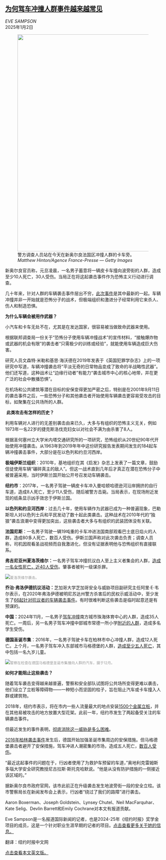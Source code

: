 <!--1735785421000-->
[为何驾车冲撞人群事件越来越常见](https://cn.nytimes.com/world/20250102/vehicle-ramming-attacks/)
------

<address>EVE SAMPSON</address><time pudate="2025-01-02 10:18:53" datetime="2025-01-02 10:18:53">2025年1月2日</time><figure><img src="https://images.weserv.nl/?url=static01.nyt.com/images/2025/01/01/multimedia/01vehicles-weapons-explainer-mpvg/01vehicles-weapons-explainer-mpvg-master1050.jpg" width="1050" height="700"><figcaption>警方调查人员站在今天在新奥尔良法国区冲撞人群的卡车旁。 <cite>Matthew Hinton/Agence France-Presse — Getty Images</cite></figcaption></figure><section><p>新奥尔良官员称，元旦凌晨，一名男子蓄意将一辆皮卡车撞向波旁街的人群，造成至少10人死亡，30人受伤。当局正在将这起袭击事件作为恐怖主义行动进行调查。</p><p>几十年来，针对人群的车辆袭击事件层出不穷，<a href="https://www.nytimes.com/live/2025/01/01/us/new-orleans-vehicle-crash#new-orleans-vehicle-crash">此次事件</a>是其中最新的一起。车辆冲撞并非一开始就是恐怖分子的战术，但极端组织和激进分子经常利用它来杀人、伤人和制造恐惧。</p><p><b>为什么车辆会被用作武器？</b></p><p>小汽车和卡车无处不在，尤其是在发达国家，很容易被当做致命武器来使用。</p><p>根据联邦调查局一份关于“恐怖分子使用车辆冲撞战术”的宣传材料，“接触爆炸物或武器的机会有限”的袭击者“只需极少的训练或经验”，就能使用车辆造成巨大伤害。</p><p>研究人员文森特·米勒和基思·海沃德在2019年发表于《英国犯罪学杂志》上的一项研究中写道，车辆冲撞袭击将“平淡无奇的日常物品变成了致命的半战略性武器”。他们还写道，这种战术让“边缘行动者”有能力“袭击城市中心的核心地带，并在更广泛的社会中散播恐惧”。</p><p>在机场和公共建筑等潜在目标的安保变得更加严密之后，特别是在2001年9月11日的袭击事件之后，一些恐怖分子和其他袭击者开始使用车辆袭击更容易受攻击的目标，如聚集在公共场所的人群。</p><p> <b>此类攻击有怎样的历史？</b></p><p>利用车辆对人进行的无差别袭击由来已久，大多与有组织的恐怖主义无关，例如1973年一名22岁的捷克斯洛伐克妇女以对社会不满为由杀害了8人。</p><p>根据圣何塞州立大学米内塔交通研究所的一项研究，恐怖组织从20世纪90年代开始使用冲撞袭击。从1963年到2019年年中这份研究报告发表期间发生的184起车辆冲撞袭击事件，大部分是在以色列和约旦河西岸。</p><p><b>极端</b><b>伊斯兰组织</b>：2010年，基地组织在其《启发》杂志上发表了一篇文章，鼓励信徒使用车辆“碾碎真主的敌人”。但这一战术直到几年后才真正在潜在恐怖分子中被普遍采用，当时伊斯兰国开始公开号召发动车辆袭击。</p><p><b>纽约市</b>：2017年，一名男子驾驶一辆皮卡车冲入曼哈顿哈德逊河沿岸拥挤的自行车道，造成8人死亡，至少11人受伤，随后被警方击毙。当局表示，在现场附近发现的纸条显示凶手效忠于伊斯兰国。</p><p><b>以色列和约旦河西岸</b>：过去几十年，使用车辆作为武器已成为一种普遍现象，巴勒斯坦人对以色列士兵和平民发动了数十起此类袭击。这种战术在2010年代的“独狼”袭击浪潮中变得更加突出，这些袭击者大多与有组织的武装团体没有关联。</p><p><b>法国尼斯</b>：一名男子驾驶一辆19吨重的卡车冲进法国南部观看巴士底日焰火的人群，造成80多人死亡，数百人受伤。伊斯兰国声称对此次袭击负责；调查人员称，司机因观看圣战视频而自我激进化，但没有证据表明他与恐怖组织有直接联系。</p><p><b>弗吉尼亚州夏洛茨维尔：</b>一名男子驾车冲撞抗议白人至上主义者集会的人群，<a href="https://www.nytimes.com/2017/08/12/us/charlottesville-protest-white-nationalist.html">造成一名女性死亡，近40人受伤</a>。肇事者被判一级谋杀罪。</p><p><img src="https://images.weserv.nl/?url=static01.nyt.com/images/2025/01/01/multimedia/01vehicles-weapons-explainer-ptck/01vehicles-weapons-explainer-ptck-master1050.jpg"><small style="color: #999;">夏洛茨维尔袭击。</small></p><p><b>乔治·弗洛伊德抗议活动：</b>芝加哥大学芝加哥安全与威胁项目副研究主任阿里·E·韦尔表示，在2020年弗洛伊德被明尼苏达州警方杀害后的民权示威活动中，至少发生了<a href="https://www.nytimes.com/2020/07/07/us/bloomington-car-attack-protesters.html">66起针对抗议者的车辆袭击事件</a>。有时很难判断这些袭击是临时起意还是有预谋的。</p><p><b>中国：</b>2024年11月，一名男子<a href="https://cn.nytimes.com/china/20241113/china-car-attack-zhuhai/">驾车冲撞</a>南方城市珠海体育中心的人群，造成35人死亡。一周后，另一名男子驾车冲撞中部城市常德一所小学<a href="https://cn.nytimes.com/china/20241120/china-school-car-ramming/">附近的人群</a>，造成多名学生受伤。</p><p><b>德国圣诞市集</b>：2016年，一名男子驾驶卡车在柏林市中心冲撞人群，造成12人死亡。上个月，一名男子驾车冲入东部城市马格德堡的人群，<a href="https://www.nytimes.com/2024/12/21/world/europe/germany-christmas-market-attack.html">造成至少五人死亡</a>，其中包括一名九岁儿童。</p><p><img src="https://images.weserv.nl/?url=static01.nyt.com/images/2025/01/01/multimedia/01vehicles-weapons-explainer-tgpw/01vehicles-weapons-explainer-tgpw-master1050.jpg"><small style="color: #999;">警察在检查在德国马格德堡圣诞市集撞向人群的汽车，摄于12月。</small></p><p><b>如何才能阻止这些袭击？</b></p><p>随着驾车袭击变得越来越普遍，警察和安全部队试图将公共场所变得更难以袭击，他们设立了立桩等障碍物——一种短小而坚固的柱子，旨在阻止汽车或卡车撞入人群或建筑物。</p><p>2018年，纽约市表示，将在市内一些人流量最大的地点安装<a href="https://www.nytimes.com/2018/01/02/nyregion/city-will-place-1500-bollards-to-counter-vehicle-attacks.html" title="Link: https://www.nytimes.com/2018/01/02/nyregion/city-will-place-1500-bollards-to-counter-vehicle-attacks.html">1500个金属立桩</a>，并在其他易被攻击的地方放置大型花架。此前一年，纽约市发生了两起备受关注的车辆袭击事件。</p><p>但最近发生的事件表明，<a href="https://www.nytimes.com/2024/12/21/world/europe/germany-christmas-market-security.html" title="Link: https://www.nytimes.com/2024/12/21/world/europe/germany-christmas-market-security.html">彻底消除这一威胁是多么困难</a>。</p><p><a href="https://www.nytimes.com/2017/12/19/world/europe/berlin-attack-memorial.html" title="Link: https://www.nytimes.com/2017/12/19/world/europe/berlin-attack-memorial.html">2016年柏林袭击事件</a>发生后，德国开始加强圣诞市集周边的安保措施。但马格德堡袭击者避开了安保措施，驾车冲进人潮密集的市场，造成五人死亡，<a href="https://www.nytimes.com/2024/12/21/world/europe/germany-christmas-market-attack.html">数百人受伤</a>。</p><p>“最近这起事件的问题在于，行凶者使用了为救护车预留的车道，”奥地利克雷姆斯多瑙大学安全研究教授尼古拉斯·斯托克哈默说。“他是从没有防护措施的一侧接近该区域的。”</p><p>据新奥尔良市政府官网，该市此前正在升级袭击发生地波旁街一段的安全立柱。该市警察局长在新闻发布会上表示，行凶者“绕过了我们的路障”进行袭击。</p></section><footer><p>Aaron Boxerman、Joseph Goldstein、Lynsey Chutel、Neil MacFarquhar、Kate Selig、Devlin Barrett和Emily Cochrane对本文有报道贡献。</p><p>Eve Sampson是一名报道国际新闻的记者，也是2024-25年《纽约时报》奖学金项目的成员，这是一个针对职业生涯早期的记者的项目。<a rel="nofollow" target="_blank" href="https://www.nytimes.com/by/eve-sampson">点击查看更多关于她的信息。</a></p><p>翻译：纽约时报中文网</p><p><a rel="nofollow" target="_blank" href="https://www.nytimes.com/2025/01/01/world/americas/vehicle-ramming-attacks.html">点击查看本文英文版。</a></p><br></footer>
